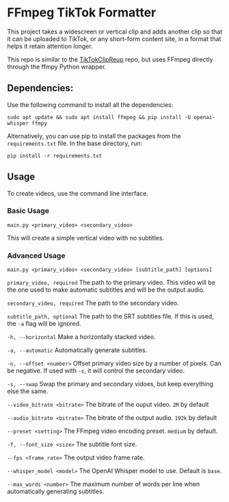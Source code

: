 # FFmpeg TikTok Formatter
This project takes a widescreen or vertical clip and adds another clip so that it can be uploaded to TikTok, or any short-form content site, in a format that helps it retain attention longer.

This repo is similar to the [TikTokClipReup](github.com/Geeoon/TikTokClipReup) repo, but uses FFmpeg directly through the ffmpy Python wrapper.

## Dependencies:
Use the following command to install all the dependencies:

`sudo apt update && sudo apt install ffmpeg && pip install -U openai-whisper ffmpy`

Alternatively, you can use pip to install the packages from the `requirements.txt` file.  In the base directory, run:

`pip install -r requirements.txt`

## Usage
To create videos, use the command line interface.
### Basic Usage
`main.py <primary_video> <secondary_video>`

This will create a simple vertical video with no subtitles.
### Advanced Usage
`main.py <primary_video> <secondary_video> [subtitle_path] [options]`

`primary_video, required` The path to the primary video. This video will be the one used to make automatic subtitles and will be the output audio.

`secondary_video, required` The path to the secondary video.

`subtitle_path, optional` The path to the SRT subtitles file. If this is used, the `-a` flag will be ignored.

`-h, --horizontal` Make a horizontally stacked video.

`-a, --automatic` Automatically generate subtitles.

`-o, --offset <number>` Offset primary video size by a number of pixels. Can be negative. If used with `-s`, it will control the secondary video.

`-s, --swap` Swap the primary and secondary vidoes, but keep everything else the same.

`--video_bitrate <bitrate>` The bitrate of the ouput video. `2M` by default

`--audio_bitrate <bitrate>` The bitrate of the output audio. `192k` by default

`--preset <setting>` The FFmpeg video encoding preset. `medium` by default.

`-f, --font_size <size>` The subtitle font size.

`--fps <frame_rate>` The output video frame rate.

`--whisper_model <model>` The OpenAI Whisper model to use. Default is `base`.

`--max_words <number>` The maximum number of words per line when automatically generating subtitles.